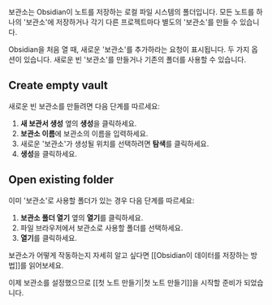 보관소는 Obsidian이 노트를 저장하는 로컬 파일 시스템의 폴더입니다. 모든 노트를 하나의 '보관소'에 저장하거나 각기 다른 프로젝트마다 별도의 '보관소'를 만들 수 있습니다.

Obsidian을 처음 열 때, 새로운 '보관소'를 추가하라는 요청이 표시됩니다. 두 가지 옵션이 있습니다. 새로운 빈 '보관소'를 만들거나 기존의 폴더를 사용할 수 있습니다.

## Create empty vault

새로운 빈 보관소를 만들려면 다음 단계를 따르세요:

1. **새 보관서 생성** 옆의 **생성**을 클릭하세요.
2. **보관소 이름**에 보관소의 이름을 입력하세요.
3. 새로운 '보관소'가 생성될 위치를 선택하려면 **탐색**를 클릭하세요.
4. **생성**을 클릭하세요.

## Open existing folder

이미 '보관소'로 사용할 폴더가 있는 경우 다음 단계를 따르세요:

1. **보관소 폴더 열기** 옆의 **열기**를 클릭하세요.
2. 파일 브라우저에서 보관소로 사용할 폴더를 선택하세요.
3. **열기**를 클릭하세요.

보관소가 어떻게 작동하는지 자세히 알고 싶다면 [[Obsidian이 데이터를 저장하는 방법]]를 읽어보세요.

이제 보관소를 설정했으므로 [[첫 노트 만들기|첫 노트 만들기]]을 시작할 준비가 되었습니다.
